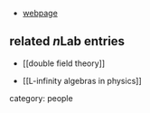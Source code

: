 

* [webpage](http://wwwth.mpp.mpg.de/members/deser/)

## related $n$Lab entries

* [[double field theory]]

* [[L-infinity algebras in physics]]

category: people